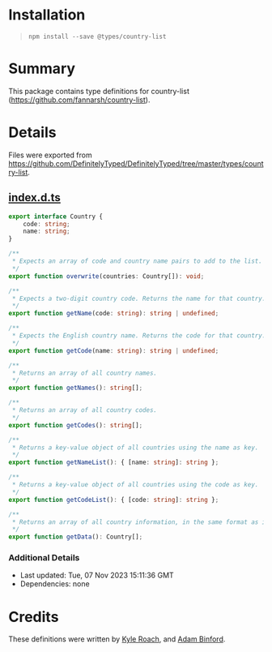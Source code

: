 # Installation
> `npm install --save @types/country-list`

# Summary
This package contains type definitions for country-list (https://github.com/fannarsh/country-list).

# Details
Files were exported from https://github.com/DefinitelyTyped/DefinitelyTyped/tree/master/types/country-list.
## [index.d.ts](https://github.com/DefinitelyTyped/DefinitelyTyped/tree/master/types/country-list/index.d.ts)
````ts
export interface Country {
    code: string;
    name: string;
}

/**
 * Expects an array of code and country name pairs to add to the list. Doesn't return anything.
 */
export function overwrite(countries: Country[]): void;

/**
 * Expects a two-digit country code. Returns the name for that country. If not found, it returns undefined.
 */
export function getName(code: string): string | undefined;

/**
 * Expects the English country name. Returns the code for that country. If not found, it returns undefined.
 */
export function getCode(name: string): string | undefined;

/**
 * Returns an array of all country names.
 */
export function getNames(): string[];

/**
 * Returns an array of all country codes.
 */
export function getCodes(): string[];

/**
 * Returns a key-value object of all countries using the name as key.
 */
export function getNameList(): { [name: string]: string };

/**
 * Returns a key-value object of all countries using the code as key.
 */
export function getCodeList(): { [code: string]: string };

/**
 * Returns an array of all country information, in the same format as it gets imported.
 */
export function getData(): Country[];

````

### Additional Details
 * Last updated: Tue, 07 Nov 2023 15:11:36 GMT
 * Dependencies: none

# Credits
These definitions were written by [Kyle Roach](https://github.com/iRoachie), and [Adam Binford](https://github.com/Kimahriman).
